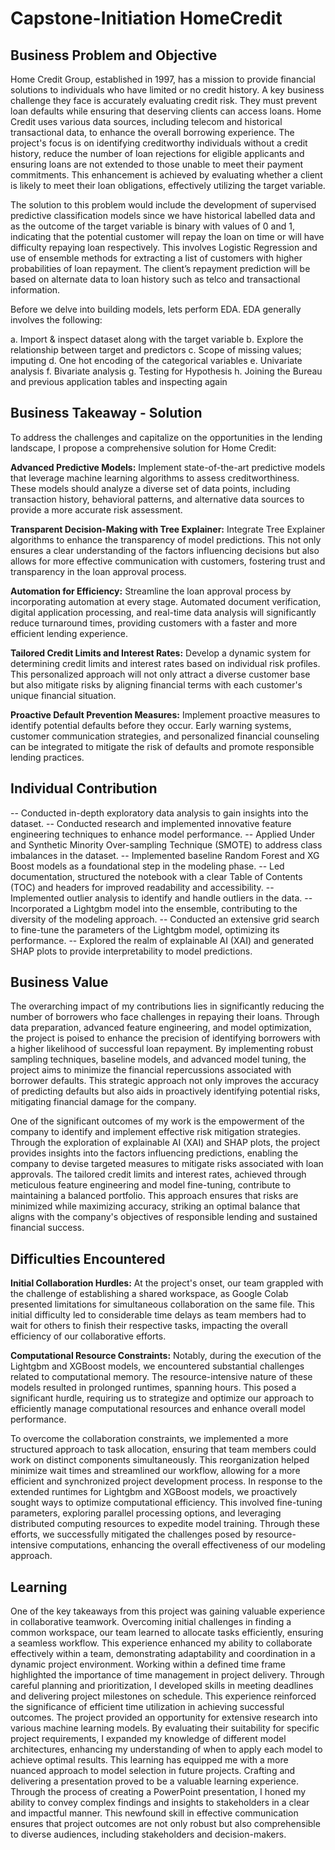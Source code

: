 # Capstone-Initiation HomeCredit 

## Business Problem and Objective

Home Credit Group, established in 1997, has a mission to provide financial solutions to individuals who have limited or no credit history. A key business challenge they face is accurately evaluating credit risk. They must prevent loan defaults while ensuring that deserving clients can access loans. Home Credit uses various data sources, including telecom and historical transactional data, to enhance the overall borrowing experience. The project's focus is on identifying creditworthy individuals without a credit history, reduce the number of loan rejections for eligible applicants and ensuring loans are not extended to those unable to meet their payment commitments. This enhancement is achieved by evaluating whether a client is likely to meet their loan obligations, effectively utilizing the target variable.

The solution to this problem would include the development of supervised predictive classification models since we have historical labelled data and as the outcome of the target variable is binary with values of 0 and 1, indicating that the potential customer will repay the loan on time or will have difficulty repaying loan respectively. This involves Logistic Regression and use of ensemble methods for extracting a list of customers with higher probabilities of loan repayment. The client’s repayment prediction will be based on alternate data to loan history such as telco and transactional information.

Before we delve into building models, lets perform EDA. EDA generally involves the following:

a. Import & inspect dataset along with the target variable
b. Explore the relationship between target and predictors
c. Scope of missing values; imputing
d. One hot encoding of the categorical variables
e. Univariate analysis
f. Bivariate analysis
g. Testing for Hypothesis
h. Joining the Bureau and previous application tables and inspecting again

## Business Takeaway - Solution

To address the challenges and capitalize on the opportunities in the lending landscape, I propose a comprehensive solution for Home Credit:

**Advanced Predictive Models:** Implement state-of-the-art predictive models that leverage machine learning algorithms to assess creditworthiness. These models should analyze a diverse set of data points, including transaction history, behavioral patterns, and alternative data sources to provide a more accurate risk assessment.

**Transparent Decision-Making with Tree Explainer:** Integrate Tree Explainer algorithms to enhance the transparency of model predictions. This not only ensures a clear understanding of the factors influencing decisions but also allows for more effective communication with customers, fostering trust and transparency in the loan approval process.

**Automation for Efficiency:** Streamline the loan approval process by incorporating automation at every stage. Automated document verification, digital application processing, and real-time data analysis will significantly reduce turnaround times, providing customers with a faster and more efficient lending experience.

**Tailored Credit Limits and Interest Rates:** Develop a dynamic system for determining credit limits and interest rates based on individual risk profiles. This personalized approach will not only attract a diverse customer base but also mitigate risks by aligning financial terms with each customer's unique financial situation.

**Proactive Default Prevention Measures:** Implement proactive measures to identify potential defaults before they occur. Early warning systems, customer communication strategies, and personalized financial counseling can be integrated to mitigate the risk of defaults and promote responsible lending practices.

## Individual Contribution 

-- Conducted in-depth exploratory data analysis to gain insights into the dataset.
-- Conducted research and implemented innovative feature engineering techniques to enhance model performance.
-- Applied Under and Synthetic Minority Over-sampling Technique (SMOTE) to address class imbalances in the dataset.
-- Implemented baseline Random Forest and XG Boost models as a foundational step in the modeling phase.
-- Led documentation, structured the notebook with a clear Table of Contents (TOC) and headers for improved readability and accessibility.
-- Implemented outlier analysis to identify and handle outliers in the data.
-- Incorporated a Lightgbm model into the ensemble, contributing to the diversity of the modeling approach.
-- Conducted an extensive grid search to fine-tune the parameters of the Lightgbm model, optimizing its performance.
-- Explored the realm of explainable AI (XAI) and generated SHAP plots to provide interpretability to model predictions.

## Business Value 

The overarching impact of my contributions lies in significantly reducing the number of borrowers who face challenges in repaying their loans. Through data preparation, advanced feature engineering, and model optimization, the project is poised to enhance the precision of identifying borrowers with a higher likelihood of successful loan repayment. By implementing robust sampling techniques, baseline models, and advanced model tuning, the project aims to minimize the financial repercussions associated with borrower defaults. This strategic approach not only improves the accuracy of predicting defaults but also aids in proactively identifying potential risks, mitigating financial damage for the company.

One of the significant outcomes of my work is the empowerment of the company to identify and implement effective risk mitigation strategies. Through the exploration of explainable AI (XAI) and SHAP plots, the project provides insights into the factors influencing predictions, enabling the company to devise targeted measures to mitigate risks associated with loan approvals.
The tailored credit limits and interest rates, achieved through meticulous feature engineering and model fine-tuning, contribute to maintaining a balanced portfolio. This approach ensures that risks are minimized while maximizing accuracy, striking an optimal balance that aligns with the company's objectives of responsible lending and sustained financial success.

## Difficulties Encountered

**Initial Collaboration Hurdles:** At the project's onset, our team grappled with the challenge of establishing a shared workspace, as Google Colab presented limitations for simultaneous collaboration on the same file. This initial difficulty led to considerable time delays as team members had to wait for others to finish their respective tasks, impacting the overall efficiency of our collaborative efforts.

**Computational Resource Constraints:** Notably, during the execution of the Lightgbm and XGBoost models, we encountered substantial challenges related to computational memory. The resource-intensive nature of these models resulted in prolonged runtimes, spanning hours. This posed a significant hurdle, requiring us to strategize and optimize our approach to efficiently manage computational resources and enhance overall model performance.

To overcome the collaboration constraints, we implemented a more structured approach to task allocation, ensuring that team members could work on distinct components simultaneously. This reorganization helped minimize wait times and streamlined our workflow, allowing for a more efficient and synchronized project development process. In response to the extended runtimes for Lightgbm and XGBoost models, we proactively sought ways to optimize computational efficiency. This involved fine-tuning parameters, exploring parallel processing options, and leveraging distributed computing resources to expedite model training. Through these efforts, we successfully mitigated the challenges posed by resource-intensive computations, enhancing the overall effectiveness of our modeling approach.

## Learning

One of the key takeaways from this project was gaining valuable experience in collaborative teamwork. Overcoming initial challenges in finding a common workspace, our team learned to allocate tasks efficiently, ensuring a seamless workflow. This experience enhanced my ability to collaborate effectively within a team, demonstrating adaptability and coordination in a dynamic project environment. Working within a defined time frame highlighted the importance of time management in project delivery. Through careful planning and prioritization, I developed skills in meeting deadlines and delivering project milestones on schedule. This experience reinforced the significance of efficient time utilization in achieving successful outcomes. The project provided an opportunity for extensive research into various machine learning models. By evaluating their suitability for specific project requirements, I expanded my knowledge of different model architectures, enhancing my understanding of when to apply each model to achieve optimal results. This learning has equipped me with a more nuanced approach to model selection in future projects. Crafting and delivering a presentation proved to be a valuable learning experience. Through the process of creating a PowerPoint presentation, I honed my ability to convey complex findings and insights to stakeholders in a clear and impactful manner. This newfound skill in effective communication ensures that project outcomes are not only robust but also comprehensible to diverse audiences, including stakeholders and decision-makers.

